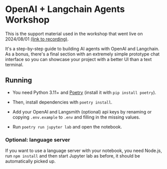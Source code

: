 # OpenAI + Langchain Agents Workshop

This is the support material used in the workshop that went live on 2024/08/01 [(link to recording)](https://www.youtube.com/watch?v=IJ78ES1K83I).

It's a step-by-step guide to building AI agents with OpenAI and Langchain. As a bonus, there's a final section with an extremely simple prototype chat interface so you can showcase your project with a better UI than a text terminal.

## Running

* You need Python 3.11+ and [Poetry](https://python-poetry.org/) (install it with `pip install poetry`).

* Then, install dependencies with `poetry install`.

* Add your OpenAI and Langsmith (optional) api keys by renaming or copying `.env.example` to `.env` and filling in the missing values.

* Run `poetry run jupyter lab` and open the notebook.

### Optional: language server

If you want to use a language server with your notebook, you need Node.js, run `npm install` and then start Jupyter lab as before, it should be automatically picked up.
